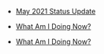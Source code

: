 
- [May 2021 Status Update](/2021/05/current-status/)

- [What Am I Doing Now?](/2020/10/current-status/)

- [What Am I Doing Now?](/2020/02/current-status/)
